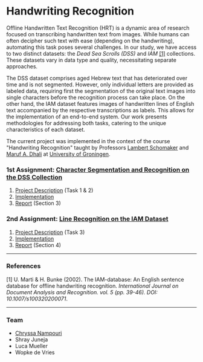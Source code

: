 # Handwriting Recognition
<!--
Offline Handwritten Text Recognition (HRT) is an active field of research that deals with the transcription of handwritten text contained in images. For humans this is mostly trivial (depending on the handwriting), but there are a number of challenges with the automation of this task. We received two datasets, the Dead Sea Scrolls (DSS) and IAM lines. Both differ in type and quality of the data and therefore require separate approaches. The DSS dataset contains
text in Hebrew which has decayed due to age and is not segmented. Only single letters are given as labeled data, so the text images have to be segmented into single characters which can be then recognized. In the case of the IAM dataset, all initial text has been segmented into lines. These contain text in English and come with transcriptions as labels, so an end-to-end system can be implemented. Methodologies for solving both tasks are presented in this work.
-->

Offline Handwritten Text Recognition (HRT) is a dynamic area of research focused on transcribing handwritten text from images. While humans can often decipher such text with ease (depending on the handwriting), automating this task poses several challenges. In our study, we have access to two distinct datasets: the *Dead Sea Scrolls (DSS)* and *IAM* [[1]](#1) collections. These datasets vary in data type and quality, necessitating separate approaches. 

The DSS dataset comprises aged Hebrew text that has deteriorated over time and is not segmented. However, only individual letters are provided as labeled data, requiring first the segmentation of the original text images into single characters before the recognition process can take place. On the other hand, the IAM dataset features images of handwritten lines of English text accompanied by the respective transcriptions as labels. This allows for the implementation of an end-to-end system. Our work presents methodologies for addressing both tasks, catering to the unique characteristics of each dataset.

The current project was implemented in the context of the course "Handwriting Recognition" taught by Professors [Lambert Schomaker](https://www.ai.rug.nl/~lambert/) and [Maruf A. Dhali](https://www.rug.nl/staff/m.a.dhali/) at [University of Groningen](https://www.rug.nl/).

### 1st Assignment: [Character Segmentation and Recognition on the DSS Collection](https://github.com/ChryssaNab/Handwriting-Recognition/tree/main/character_recognition)
1. [Project Description](https://github.com/ChryssaNab/Handwriting-Recognition/blob/main/HWR_Project_description.pdf) (Task 1 & 2)
2. [Implementation](https://github.com/ChryssaNab/Handwriting-Recognition/tree/main/character_recognition/src)
3. [Report](https://github.com/ChryssaNab/Handwriting-Recognition/blob/main/report/report.pdf) (Section 3)
### 2nd Assignment: [Line Recognition on the IAM Dataset](https://github.com/ChryssaNab/Handwriting-Recognition/tree/main/line_recognition)
1. [Project Description](https://github.com/ChryssaNab/Handwriting-Recognition/blob/main/HWR_Project_description.pdf) (Task 3)
2. [Implementation](https://github.com/ChryssaNab/Handwriting-Recognition/tree/main/line_recognition/src)
3. [Report](https://github.com/ChryssaNab/Handwriting-Recognition/blob/main/report/report.pdf) (Section 4)

---

### References 

<a id="1">[1]</a> 
U. Marti & H. Bunke (2002). The IAM-database: An English sentence database for offline handwriting recognition. *International Journal on Document Analysis and Recognition. vol. 5 (pp. 39-46). DOI: 10.1007/s100320200071*. 

---

### Team

- [Chryssa Nampouri](https://github.com/ChryssaNab)
- Shray Juneja
- Luca Mueller
- Wopke de Vries
